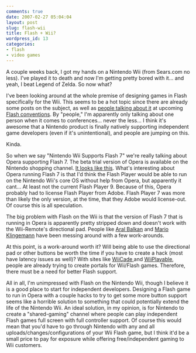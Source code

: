 ```yaml
---
comments: true
date: 2007-02-27 05:04:04
layout: post
slug: flash-wii
title: Flash + Wii?
wordpress_id: 13
categories:
- flash
- video games
---
```


A couple weeks back, I got my hands on a Nintendo Wii (from Sears.com no less).  I've played it to death and now I'm getting pretty bored with it... and yeah, I beat Legend of Zelda.  So now what?

I've been looking around at the whole premise of designing games in Flash specifically for the Wii.  This seems to be a hot topic since there are already some posts on the subject, as well as [people talking about it](http://www.dx3conference.com/sessions?sid=14) at upcoming [Flash conventions](http://www.fitc.ca/presentation_detail.cfm?festival_id=12&presentation_id=461).  By "people," I'm apparently only talking about one person when it comes to conferences... never the less... I think it's awesome that a Nintendo product is finally natively supporting independent game developers (even if it's unintentional), and people are jumping on this.

Kinda.

So when we say "Nintendo Wii Supports Flash 7" we're really talking about Opera supporting Flash 7.  The beta trial version of Opera is available on the Nintendo shopping channel.  [It looks like this](http://wiinintendo.net/2006/12/22/wii-opera-browser-is-out-230am-est/).  What's interesting about Opera running Flash 7 is that I'd think the Flash Player would be able to run on the Nintendo Wii's core OS without help from Opera, but apparently it cant... At least not the current Flash Player 9.  Because of this, Opera probably had to license Flash Player from Adobe.  Flash Player 7 was more than likely the only version, at the time, that they Adobe would license-out.  Of course this is all speculation.

The big problem with Flash on the Wii is that the version of Flash 7 that is running in Opera is apparently pretty stripped down and doesn't work with the Wii-Remote's directional pad.  People like [Aral Balkan](http://aralbalkan.com/825) and [Mario Klingemann](http://www.quasimondo.com/archives/000638.php) have been messing around with a few work-arounds. 

At this point, is a work-around worth it?  Will being able to use the directional pad or other buttons be worth the time if you have to create a hack (most have latency issues as well)?  With sites like [WiiCade ](http://www.wiicade.com)and [WiiPlayable](http://www.wiiplayable.com/), people are already trying to create portals for Wii/Flash games.  Therefore, there must be a need for better Flash support.

All in all, I'm unimpressed with Flash on the Nintendo Wii, though I believe it is a good place to start for independent developers.  Designing a Flash game to run in Opera with a couple hacks to try to get some more button support seems like a horrible solution to something that could potentially extend the life of the Nintendo Wii.  An ideal solution, in my opinion, is for Nintendo to create a "shared-gaming" channel where people can play independent Flash games full screen with full controller support.  Of course this would mean that you'd have to go through Nintendo with any and all uploads/changes/configurations of your Wii Flash game, but I think it'd be a small price to pay for exposure while offering free/independent gaming to Wii customers. 
